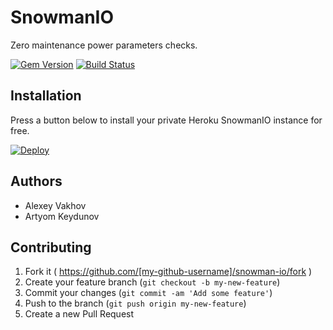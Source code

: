 # SnowmanIO

Zero maintenance power parameters checks.

[![Gem Version](https://badge.fury.io/rb/snowman-io.svg)](http://badge.fury.io/rb/snowman-io) [![Build Status](https://travis-ci.org/snowman-io/snowman-io.svg)](https://travis-ci.org/snowman-io/snowman-io)

## Installation

Press a button below to install your private Heroku SnowmanIO instance for free.

[![Deploy](https://www.herokucdn.com/deploy/button.png)](https://heroku.com/deploy?template=https://github.com/snowman-io/sample-app)

## Authors

* Alexey Vakhov
* Artyom Keydunov

## Contributing

1. Fork it ( https://github.com/[my-github-username]/snowman-io/fork )
2. Create your feature branch (`git checkout -b my-new-feature`)
3. Commit your changes (`git commit -am 'Add some feature'`)
4. Push to the branch (`git push origin my-new-feature`)
5. Create a new Pull Request

